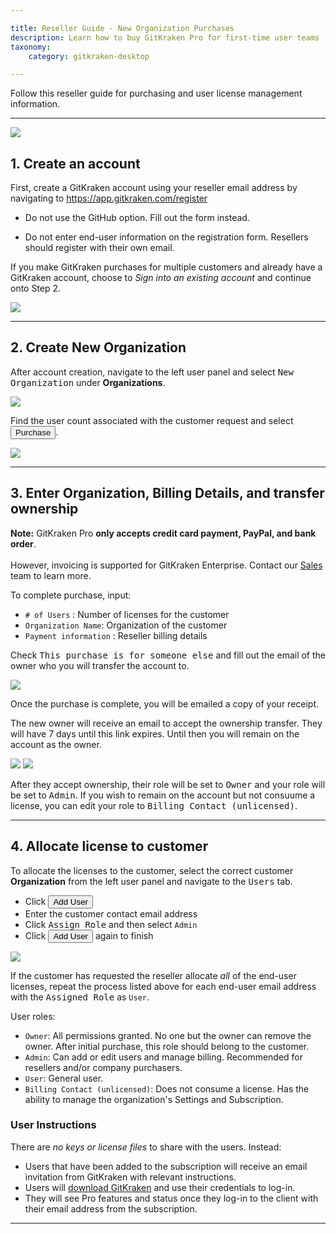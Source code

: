 ```yaml
---

title: Reseller Guide - New Organization Purchases
description: Learn how to buy GitKraken Pro for first-time user teams
taxonomy:
    category: gitkraken-desktop

---
```


Follow this reseller guide for purchasing and user license management information.

***

<img src="/wp-content/uploads/purchasing-process.png" srcset="/wp-content/uploads/purchasing-process@2x.png 2x" class="img-responsive center img-bordered">


## 1. Create an account
First, create a GitKraken account using your reseller email address by navigating to <a href="https://app.gitkraken.com/register" target="_blank">https://app.gitkraken.com/register</a>

- Do not use the GitHub option. Fill out the form instead.

- Do not enter end-user information on the registration form. Resellers should register with their own email.

<div class='callout callout--basic'>
    <p>If you make GitKraken purchases for multiple customers and already have a GitKraken account, choose to <em>Sign into an existing account</em> and continue onto Step 2.
</p>
</div>

<img src="/wp-content/uploads/register.png" srcset="/wp-content/uploads/register@2x.png 2x" class="img-responsive center img-bordered">



***
## 2. Create New Organization

After account creation, navigate to the left user panel and select <kbd>New Organization</kbd> under <strong>Organizations</strong>.

<img src="/wp-content/uploads/new-organization.png" srcset="/wp-content/uploads/new-organization@2x.png 2x" class="img-responsive center img-bordered">

Find the user count associated with the customer request and select <button class='button button--primary button--ui button--nolink'><span style='color:#141422;'>Purchase</span></button>.

<img src="/wp-content/uploads/reseller-purchase.png" srcset="/wp-content/uploads/reseller-purchase@2x.png 2x" class="img-responsive center img-bordered">

***
## 3. Enter Organization, Billing Details, and transfer ownership

<div class='callout callout--warning'>
    <p><strong>Note:</strong> GitKraken Pro <strong>only accepts credit card payment, PayPal, and bank order</strong>. <br> <br> However, invoicing is supported for GitKraken Enterprise. Contact our <a href="mailto:salesg@gitkraken.com">Sales</a><sales@gitkraken.com> team to learn more.
</p>
</div>

To complete purchase, input:

- `# of Users` : Number of licenses for the customer
- `Organization Name`: Organization of the customer
- `Payment information` : Reseller billing details

Check <kbd>This purchase is for someone else</kbd> and fill out the email of the owner who you will transfer the account to.

<img src="/wp-content/uploads/reseller-purchase.png" srcset="/wp-content/uploads/reseller-purchase@2x.png 2x" class="img-responsive center img-bordered">

Once the purchase is complete, you will be emailed a copy of your receipt.

The new owner will receive an email to accept the ownership transfer. They will have 7 days until this link expires. Until then you will remain on the account as the owner.

<img src="/wp-content/uploads/ownership-email.png" srcset="/wp-content/uploads/ownership-email@2x.png 2x" class="img-responsive center img-bordered">

<img src="/wp-content/uploads/ownership-acceptance.png" class="img-responsive center img-bordered">

After they accept ownership, their role will be set to <kbd>Owner</kbd> and your role will be set to <kbd>Admin</kbd>. If you wish to remain on the account but not consuume a license, you can edit your role to <kbd>Billing Contact (unlicensed)</kbd>.

***
## 4. Allocate license to customer

To allocate the licenses to the customer, select the correct customer <strong>Organization</strong> from the left user panel and navigate to the <kbd>Users</kbd> tab.

- Click <button class='button button--success button--ui button--nolink'>Add User</button>
- Enter the customer contact email address
- Click <kbd>Assign Role</kbd> and then select `Admin`
- Click <button class='button button--success button--ui button--nolink'>Add User</button> again to finish

<img src="/wp-content/uploads/add-license.gif" class="img-responsive center img-bordered">

If the customer has requested the reseller allocate *all* of the end-user licenses, repeat the process listed above for each end-user email address with the <kbd>Assigned Role</kbd> as `User`.

User roles:

- `Owner`: All permissions granted. No one but the owner can remove the owner. After initial purchase, this role should belong to the customer.
- `Admin`: Can add or edit users and manage billing. Recommended for resellers and/or company purchasers.
- `User`: General user.
- `Billing Contact (unlicensed)`: Does not consume a license. Has the ability to manage the organization's Settings and Subscription.

### User Instructions

There are _no keys or license files_ to share with the users. Instead:

- Users that have been added to the subscription will receive an email invitation from GitKraken with relevant instructions.
- Users will <a href="https://www.gitkraken.com/download" target="_blank">download GitKraken</a> and use their credentials to log-in.
- They will see Pro features and status once they log-in to the client with their email address from the subscription.

***


